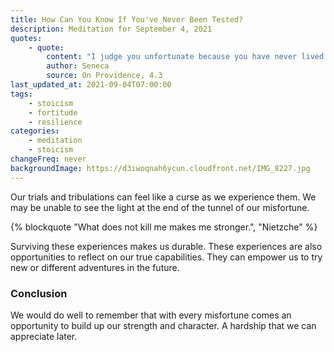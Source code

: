 ```yaml
---
title: How Can You Know If You've Never Been Tested?
description: Meditation for September 4, 2021
quotes:
    - quote:
        content: "I judge you unfortunate because you have never lived through misfortune. You have passed through life without an opponent — no one can ever know what you are capable of, not even you."
        author: Seneca
        source: On Providence, 4.3
last_updated_at: 2021-09-04T07:00:00
tags:
    - stoicism
    - fortitude
    - resilience
categories:
    - meditation
    - stoicism
changeFreq: never
backgroundImage: https://d3iwoqnah6ycun.cloudfront.net/IMG_8227.jpg
---
```


Our trials and tribulations can feel like a curse as we experience them. We may be unable to see the light at the end of 
the tunnel of our misfortune.

{% blockquote "What does not kill me makes me stronger.", "Nietzche" %}

Surviving these experiences makes us durable. These experiences are also opportunities to reflect on our true 
capabilities. They can empower us to try new or different adventures in the future.

### Conclusion

We would do well to remember that with every misfortune comes an opportunity to build up our strength and character. A 
hardship that we can appreciate later.
